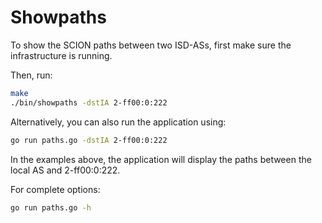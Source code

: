 # Showpaths

To show the SCION paths between two ISD-ASs, first make sure the infrastructure is running.

Then, run:

```bash
make
./bin/showpaths -dstIA 2-ff00:0:222
```

Alternatively, you can also run the application using:

```bash
go run paths.go -dstIA 2-ff00:0:222
```

In the examples above, the application will display the paths between the local AS and 2-ff00:0:222.

For complete options:

```bash
go run paths.go -h
```

